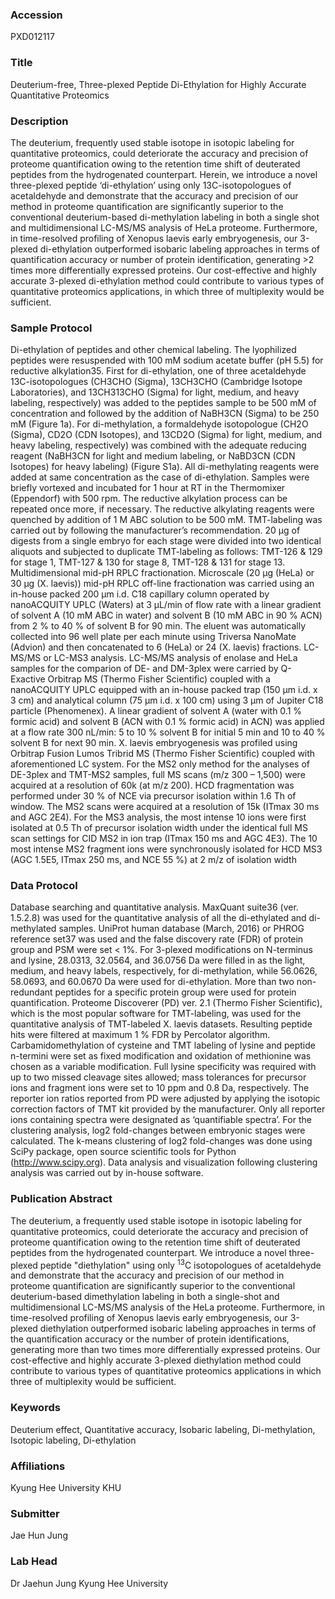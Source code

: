 ### Accession
PXD012117

### Title
Deuterium-free, Three-plexed Peptide Di-Ethylation for Highly Accurate Quantitative Proteomics

### Description
The deuterium, frequently used stable isotope in isotopic labeling for quantitative proteomics, could deteriorate the accuracy and precision of proteome quantification owing to the retention time shift of deuterated peptides from the hydrogenated counterpart. Herein, we introduce a novel three-plexed peptide ‘di-ethylation’ using only 13C-isotopologues of acetaldehyde and demonstrate that the accuracy and precision of our method in proteome quantification are significantly superior to the conventional deuterium-based di-methylation labeling in both a single shot and multidimensional LC-MS/MS analysis of HeLa proteome. Furthermore, in time-resolved profiling of Xenopus laevis early embryogenesis, our 3-plexed di-ethylation outperformed isobaric labeling approaches in terms of quantification accuracy or number of protein identification, generating >2 times more differentially expressed proteins. Our cost-effective and highly accurate 3-plexed di-ethylation method could contribute to various types of quantitative proteomics applications, in which three of multiplexity would be sufficient.

### Sample Protocol
Di-ethylation of peptides and other chemical labeling. The lyophilized peptides were resuspended with 100 mM sodium acetate buffer (pH 5.5) for reductive alkylation35. First for di-ethylation, one of three acetaldehyde 13C-isotopologues (CH3CHO (Sigma), 13CH3CHO (Cambridge Isotope Laboratories), and 13CH313CHO (Sigma) for light, medium, and heavy labeling, respectively) was added to the peptides sample to be 500 mM of concentration and followed by the addition of NaBH3CN (Sigma) to be 250 mM (Figure 1a). For di-methylation, a formaldehyde isotopologue (CH2O (Sigma), CD2O (CDN Isotopes), and 13CD2O (Sigma) for light, medium, and heavy labeling, respectively) was combined with the adequate reducing reagent (NaBH3CN for light and medium labeling, or NaBD3CN (CDN Isotopes) for heavy labeling) (Figure S1a). All di-methylating reagents were added at same concentration as the case of di-ethylation. Samples were briefly vortexed and incubated for 1 hour at RT in the Thermomixer (Eppendorf) with 500 rpm. The reductive alkylation process can be repeated once more, if necessary. The reductive alkylating reagents were quenched by addition of 1 M ABC solution to be 500 mM. TMT-labeling was carried out by following the manufacturer’s recommendation. 20 μg of digests from a single embryo for each stage were divided into two identical aliquots and subjected to duplicate TMT-labeling as follows: TMT-126 & 129 for stage 1, TMT-127 & 130 for stage 8, TMT-128 & 131 for stage 13.  Multidimensional mid-pH RPLC fractionation. Microscale (20 μg (HeLa) or 30 μg (X. laevis)) mid-pH RPLC off-line fractionation was carried using an in-house packed 200 μm i.d. C18 capillary column operated by nanoACQUITY UPLC (Waters) at 3 μL/min of flow rate with a linear gradient of solvent A (10 mM ABC in water) and solvent B (10 mM ABC in 90 % ACN) from 2 % to 40 % of solvent B for 90 min. The eluent was automatically collected into 96 well plate per each minute using Triversa NanoMate (Advion) and then concatenated to 6 (HeLa) or 24 (X. laevis) fractions.  LC-MS/MS or LC-MS3 analysis. LC-MS/MS analysis of enolase and HeLa samples for the comparion of DE- and DM-3plex were carried by Q-Exactive Orbitrap MS (Thermo Fisher Scientific) coupled with a nanoACQUITY UPLC equipped with an in-house packed trap (150 μm i.d. x 3 cm) and analytical column (75 μm i.d. x 100 cm) using 3 μm of Jupiter C18 particle (Phenomenex). A linear gradient of solvent A (water with 0.1 % formic acid) and solvent B (ACN with 0.1 % formic acid) in ACN) was applied at a flow rate 300 nL/min: 5 to 10 % solvent B for initial 5 min and 10 to 40 % solvent B for next 90 min.  X. laevis embryogenesis was profiled using Orbitrap Fusion Lumos Tribrid MS (Thermo Fisher Scientific) coupled with aforementioned LC system. For the MS2 only method for the analyses of DE-3plex and TMT-MS2 samples, full MS scans (m/z 300 – 1,500) were acquired at a resolution of 60k (at m/z 200). HCD fragmentation was performed under 30 % of NCE via precursor isolation within 1.6 Th of window. The MS2 scans were acquired at a resolution of 15k (ITmax 30 ms and AGC 2E4). For the MS3 analysis, the most intense 10 ions were first isolated at 0.5 Th of precursor isolation width under the identical full MS scan settings for CID MS2 in ion trap (ITmax 150 ms and AGC 4E3). The 10 most intense MS2 fragment ions were synchronously isolated for HCD MS3 (AGC 1.5E5, ITmax 250 ms, and NCE 55 %) at 2 m/z of isolation width

### Data Protocol
Database searching and quantitative analysis. MaxQuant suite36 (ver. 1.5.2.8) was used for the quantitative analysis of all the di-ethylated and di-methylated samples. UniProt human database (March, 2016) or PHROG reference set37 was used and the false discovery rate (FDR) of protein group and PSM were set < 1%. For 3-plexed modifications on N-terminus and lysine, 28.0313, 32.0564, and 36.0756 Da were filled in as the light, medium, and heavy labels, respectively, for di-methylation, while 56.0626, 58.0693, and 60.0670 Da were used for di-ethylation. More than two non-redundant peptides for a specific protein group were used for protein quantification.  Proteome Discoverer (PD) ver. 2.1 (Thermo Fisher Scientific), which is the most popular software for TMT-labeling, was used for the quantitative analysis of TMT-labeled X. laevis datasets. Resulting peptide hits were filtered at maximum 1 % FDR by Percolator algorithm. Carbamidomethylation of cysteine and TMT labeling of lysine and peptide n-termini were set as fixed modification and oxidation of methionine was chosen as a variable modification. Full lysine specificity was required with up to two missed cleavage sites allowed; mass tolerances for precursor ions and fragment ions were set to 10 ppm and 0.8 Da, respectively. The reporter ion ratios reported from PD were adjusted by applying the isotopic correction factors of TMT kit provided by the manufacturer. Only all reporter ions containing spectra were designated as ‘quantifiable spectra’.  For the clustering analysis, log2 fold-changes between embryonic stages were calculated. The k-means clustering of log2 fold-changes was done using SciPy package, open source scientific tools for Python (http://www.scipy.org). Data analysis and visualization following clustering analysis was carried out by in-house software.

### Publication Abstract
The deuterium, a frequently used stable isotope in isotopic labeling for quantitative proteomics, could deteriorate the accuracy and precision of proteome quantification owing to the retention time shift of deuterated peptides from the hydrogenated counterpart. We introduce a novel three-plexed peptide "diethylation" using only <sup>13</sup>C isotopologues of acetaldehyde and demonstrate that the accuracy and precision of our method in proteome quantification are significantly superior to the conventional deuterium-based dimethylation labeling in both a single-shot and multidimensional LC-MS/MS analysis of the HeLa proteome. Furthermore, in time-resolved profiling of Xenopus laevis&#xa0;early embryogenesis, our 3-plexed diethylation outperformed isobaric labeling approaches in terms of the quantification accuracy or the number of protein identifications, generating more than two times more differentially expressed proteins. Our cost-effective and highly accurate 3-plexed diethylation method could contribute to various types of quantitative proteomics applications in which three of multiplexity would be sufficient.

### Keywords
Deuterium effect, Quantitative accuracy, Isobaric labeling, Di-methylation, Isotopic labeling, Di-ethylation

### Affiliations
Kyung Hee University
KHU

### Submitter
Jae Hun Jung

### Lab Head
Dr Jaehun Jung
Kyung Hee University


